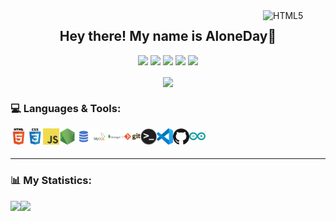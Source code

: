 
<img align="right" alt="HTML5" width="100px" src="https://api.visitorbadge.io/api/VisitorHit?user=AloneDay-91&repo=github-visitors-badge&countColor=%237B1E7A" />
<h2 align=center>Hey there! My name is AloneDay👋</h2>

<p align="center">
  <a href="https://code.visualstudio.com/"><img src="https://img.shields.io/badge/Editor-VSCode-blue?style=flat-square&logo=visual-studio-code&logoColor=blue"/></a>
  <a href="https://github.com/AloneDay-91?tab=repositories"><img src="https://badges.pufler.dev/repos/AloneDay-91"/></a>
  <a href="https://svgshare.com/i/ZhY.svg"><img src="https://svgshare.com/i/ZhY.svg"/></a>
  <a href="https://svgshare.com/i/Zhy.svg"><img src="https://svgshare.com/i/Zhy.svg"/></a>
  <a href="https://github.com/AloneDay-91?tab=followers"><img src="https://img.shields.io/github/followers/AloneDay-91.svg?style=social&label=Follow&maxAge=2592000"/></a>
</p>
<p align="center">
  <img align="center" src="https://discord.c99.nl/widget/theme-1/254267330689761281.png"/>
</p>

</div>

### 💻 Languages & Tools:

[<img align="left" alt="HTML5" width="26px" src="https://raw.githubusercontent.com/github/explore/80688e429a7d4ef2fca1e82350fe8e3517d3494d/topics/html/html.png" />][webdevplaylist]
[<img align="left" alt="CSS3" width="26px" src="https://raw.githubusercontent.com/github/explore/80688e429a7d4ef2fca1e82350fe8e3517d3494d/topics/css/css.png" />][cssplaylist]
[<img align="left" alt="JavaScript" width="26px" src="https://raw.githubusercontent.com/github/explore/80688e429a7d4ef2fca1e82350fe8e3517d3494d/topics/javascript/javascript.png" />][webdevplaylist]
[<img align="left" alt="Node.js" width="26px" src="https://raw.githubusercontent.com/github/explore/80688e429a7d4ef2fca1e82350fe8e3517d3494d/topics/nodejs/nodejs.png" />][webdevplaylist]
[<img align="left" alt="SQL" width="26px" src="https://raw.githubusercontent.com/github/explore/80688e429a7d4ef2fca1e82350fe8e3517d3494d/topics/sql/sql.png" />][webdevplaylist]
[<img align="left" alt="MySQL" width="26px" src="https://raw.githubusercontent.com/github/explore/80688e429a7d4ef2fca1e82350fe8e3517d3494d/topics/mysql/mysql.png" />][webdevplaylist]
[<img align="left" alt="MongoDB" width="26px" src="https://raw.githubusercontent.com/github/explore/80688e429a7d4ef2fca1e82350fe8e3517d3494d/topics/mongodb/mongodb.png" />][webdevplaylist]
[<img align="left" alt="Git" width="26px" src="https://raw.githubusercontent.com/github/explore/80688e429a7d4ef2fca1e82350fe8e3517d3494d/topics/git/git.png" />][webdevplaylist]
[<img align="left" alt="Terminal" width="26px" src="https://raw.githubusercontent.com/github/explore/80688e429a7d4ef2fca1e82350fe8e3517d3494d/topics/terminal/terminal.png" />][webdevplaylist]
[<img align="left" alt="Visual Studio Code" width="26px" src="https://raw.githubusercontent.com/github/explore/80688e429a7d4ef2fca1e82350fe8e3517d3494d/topics/visual-studio-code/visual-studio-code.png" />][webdevplaylist]
[<img align="left" alt="GitHub" width="26px" src="https://raw.githubusercontent.com/github/explore/78df643247d429f6cc873026c0622819ad797942/topics/github/github.png" />][webdevplaylist]
[<img align="left" alt="GitHub" width="26px" src="https://raw.githubusercontent.com/devicons/devicon/master/icons/arduino/arduino-original.svg" />][webdevplaylist]

<br />
<br />

---

### 📊 My Statistics:

<p align="center">
<img height="170em" src="https://github-readme-stats.vercel.app/api?username=AloneDay-91&show_icons=true" align = "left"/>
<img height="170em" src="https://github-readme-stats.vercel.app/api/top-langs?username=AloneDay-91&show_icons=true&locale=en&layout=compact" align = "left"/>
</p>

<br />
<br />

[webdevplaylist]:
[jsplaylist]:
[cssplaylist]: 
[reactplaylist]:
